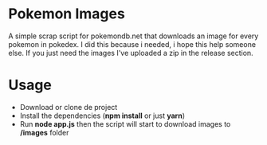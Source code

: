 # Pokemon Images
A simple scrap script for pokemondb.net that downloads an image for every pokemon in pokedex. I did this because i needed, i hope this help someone else. If you just need the images I've uploaded a zip in the release section.

# Usage
- Download or clone de project
- Install the dependencies (**npm install** or just **yarn**)
- Run **node app.js** then the script will start to download images to **/images** folder 
